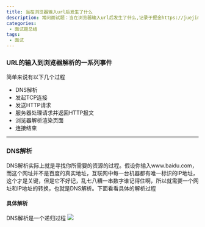 ```yaml
---
title: 当在浏览器输入url后发生了什么
description: 常问面试题：当在浏览器输入url后发生了什么,记录于掘金https://juejin.im/post/5cc573c85188252e741ccbb6
categories:
 - 面试题总结
tags:
 - 面试
---
```


### URL的输入到浏览器解析的一系列事件
简单来说有以下几个过程
* DNS解析
* 发起TCP连接
* 发送HTTP请求
* 服务器处理请求并返回HTTP报文
* 浏览器解析渲染页面
* 连接结束

- - - -
### DNS解析
DNS解析实际上就是寻找你所需要的资源的过程。假设你输入www.baidu.com，而这个网址并不是百度的真实地址，互联网中每一台机器都有唯一标识的IP地址，这个才是关键，但是它不好记，乱七八糟一串数字谁记得住啊，所以就需要一个网址和IP地址的转换，也就是DNS解析。下面看看具体的解析过程


#### 具体解析
DNS解析是一个递归过程
![](https://ws4.sinaimg.cn/large/006tNc79ly1g2kif9eme3j30m80ee41t.jpg)












